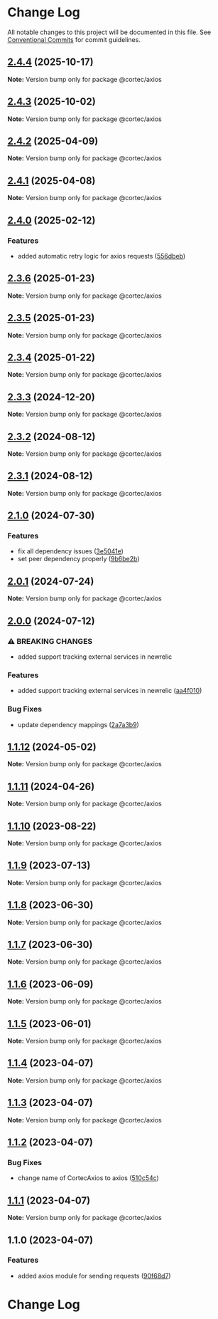 # Change Log

All notable changes to this project will be documented in this file.
See [Conventional Commits](https://conventionalcommits.org) for commit guidelines.

## [2.4.4](https://github.com/saswatds/cortec/compare/@cortec/axios@2.4.3...@cortec/axios@2.4.4) (2025-10-17)

**Note:** Version bump only for package @cortec/axios

## [2.4.3](https://github.com/saswatds/cortec/compare/@cortec/axios@2.4.2...@cortec/axios@2.4.3) (2025-10-02)

**Note:** Version bump only for package @cortec/axios

## [2.4.2](https://github.com/saswatds/cortec/compare/@cortec/axios@2.4.1...@cortec/axios@2.4.2) (2025-04-09)

**Note:** Version bump only for package @cortec/axios

## [2.4.1](https://github.com/saswatds/cortec/compare/@cortec/axios@2.4.0...@cortec/axios@2.4.1) (2025-04-08)

**Note:** Version bump only for package @cortec/axios

## [2.4.0](https://github.com/saswatds/cortec/compare/@cortec/axios@2.3.6...@cortec/axios@2.4.0) (2025-02-12)

### Features

- added automatic retry logic for axios requests ([556dbeb](https://github.com/saswatds/cortec/commit/556dbebe4419a5e134cf4da8fa63dfd70972e312))

## [2.3.6](https://github.com/saswatds/cortec/compare/@cortec/axios@2.3.5...@cortec/axios@2.3.6) (2025-01-23)

**Note:** Version bump only for package @cortec/axios

## [2.3.5](https://github.com/saswatds/cortec/compare/@cortec/axios@2.3.4...@cortec/axios@2.3.5) (2025-01-23)

**Note:** Version bump only for package @cortec/axios

## [2.3.4](https://github.com/saswatds/cortec/compare/@cortec/axios@2.3.3...@cortec/axios@2.3.4) (2025-01-22)

**Note:** Version bump only for package @cortec/axios

## [2.3.3](https://github.com/saswatds/cortec/compare/@cortec/axios@2.3.2...@cortec/axios@2.3.3) (2024-12-20)

**Note:** Version bump only for package @cortec/axios

## [2.3.2](https://github.com/saswatds/cortec/compare/@cortec/axios@2.3.1...@cortec/axios@2.3.2) (2024-08-12)

**Note:** Version bump only for package @cortec/axios

## [2.3.1](https://github.com/saswatds/cortec/compare/@cortec/axios@2.3.0...@cortec/axios@2.3.1) (2024-08-12)

**Note:** Version bump only for package @cortec/axios

## [2.1.0](https://github.com/saswatds/cortec/compare/@cortec/axios@2.0.1...@cortec/axios@2.1.0) (2024-07-30)

### Features

- fix all dependency issues ([3e5041e](https://github.com/saswatds/cortec/commit/3e5041e97d6533fc2783718674853faadd4f4ae6))
- set peer dependency properly ([9b6be2b](https://github.com/saswatds/cortec/commit/9b6be2bcaa33da6cdcfbe1d2d00a5493e81e247e))

## [2.0.1](https://github.com/saswatds/cortec/compare/@cortec/axios@2.0.0...@cortec/axios@2.0.1) (2024-07-24)

**Note:** Version bump only for package @cortec/axios

## [2.0.0](https://github.com/saswatds/cortec/compare/@cortec/axios@1.1.12...@cortec/axios@2.0.0) (2024-07-12)

### ⚠ BREAKING CHANGES

- added support tracking external services in newrelic

### Features

- added support tracking external services in newrelic ([aa4f010](https://github.com/saswatds/cortec/commit/aa4f010b781daea35ccc48f4c3729813fe001ceb))

### Bug Fixes

- update dependency mappings ([2a7a3b9](https://github.com/saswatds/cortec/commit/2a7a3b92828993a420a56b8b184c6af66f59abfd))

## [1.1.12](https://github.com/saswatds/cortec/compare/@cortec/axios@1.1.11...@cortec/axios@1.1.12) (2024-05-02)

**Note:** Version bump only for package @cortec/axios

## [1.1.11](https://github.com/saswatds/cortec/compare/@cortec/axios@1.1.10...@cortec/axios@1.1.11) (2024-04-26)

**Note:** Version bump only for package @cortec/axios

## [1.1.10](https://github.com/saswatds/cortec/compare/@cortec/axios@1.1.9...@cortec/axios@1.1.10) (2023-08-22)

**Note:** Version bump only for package @cortec/axios

## [1.1.9](https://github.com/saswatds/cortec/compare/@cortec/axios@1.1.8...@cortec/axios@1.1.9) (2023-07-13)

**Note:** Version bump only for package @cortec/axios

## [1.1.8](https://github.com/saswatds/cortec/compare/@cortec/axios@1.1.7...@cortec/axios@1.1.8) (2023-06-30)

**Note:** Version bump only for package @cortec/axios

## [1.1.7](https://github.com/saswatds/cortec/compare/@cortec/axios@1.1.6...@cortec/axios@1.1.7) (2023-06-30)

**Note:** Version bump only for package @cortec/axios

## [1.1.6](https://github.com/saswatds/cortec/compare/@cortec/axios@1.1.5...@cortec/axios@1.1.6) (2023-06-09)

**Note:** Version bump only for package @cortec/axios

## [1.1.5](https://github.com/saswatds/cortec/compare/@cortec/axios@1.1.4...@cortec/axios@1.1.5) (2023-06-01)

**Note:** Version bump only for package @cortec/axios

## [1.1.4](https://github.com/saswatds/cortec/compare/@cortec/axios@1.1.3...@cortec/axios@1.1.4) (2023-04-07)

**Note:** Version bump only for package @cortec/axios

## [1.1.3](https://github.com/saswatds/cortec/compare/@cortec/axios@1.1.2...@cortec/axios@1.1.3) (2023-04-07)

**Note:** Version bump only for package @cortec/axios

## [1.1.2](https://github.com/saswatds/cortec/compare/@cortec/axios@1.1.1...@cortec/axios@1.1.2) (2023-04-07)

### Bug Fixes

- change name of CortecAxios to axios ([510c54c](https://github.com/saswatds/cortec/commit/510c54cd07387f3130f17cba3e2722ef0af2553f))

## [1.1.1](https://github.com/saswatds/cortec/compare/@cortec/axios@1.1.0...@cortec/axios@1.1.1) (2023-04-07)

**Note:** Version bump only for package @cortec/axios

## 1.1.0 (2023-04-07)

### Features

- added axios module for sending requests ([90f68d7](https://github.com/saswatds/cortec/commit/90f68d7c3460fc5d60d1ff2d07d505d0f9232e60))

# Change Log
